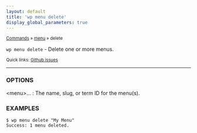 ```yaml
---
layout: default
title: 'wp menu delete'
display_global_parameters: true
---
```


<small>[Commands](/commands/) &raquo; [menu](/commands/menu/) &raquo; delete</small>

`wp menu delete` - Delete one or more menus.

<small>Quick links: <a href="https://github.com/wp-cli/wp-cli/issues?q=is%3Aopen+label%3Acommand%3Amenu-delete+sort%3Aupdated-desc">Github issues</a></small>

<hr />

### OPTIONS

&lt;menu&gt;...
: The name, slug, or term ID for the menu(s).

### EXAMPLES

    $ wp menu delete "My Menu"
    Success: 1 menu deleted.



